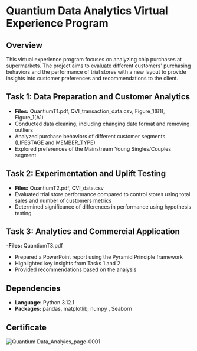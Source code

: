 # Quantium Data Analytics Virtual Experience Program

## Overview
This virtual experience program focuses on analyzing chip purchases at supermarkets. The project aims to evaluate different customers' purchasing behaviors and the performance of trial stores with a new layout to provide insights into customer preferences and recommendations to the client.

## Task 1: Data Preparation and Customer Analytics
- **Files:** QuantiumT1.pdf, QVI_transaction_data.csv, Figure_1(B1), Figure_1(A1)
- Conducted data cleaning, including changing date format and removing outliers
- Analyzed purchase behaviors of different customer segments (LIFESTAGE and MEMBER_TYPE)
- Explored preferences of the Mainstream Young Singles/Couples segment

## Task 2: Experimentation and Uplift Testing
- **Files:** QuantiumT2.pdf, QVI_data.csv
- Evaluated trial store performance compared to control stores using total sales and number of customers metrics
- Determined significance of differences in performance using hypothesis testing

## Task 3: Analytics and Commercial Application
-**Files:** QuantiumT3.pdf
- Prepared a PowerPoint report using the Pyramid Principle framework
- Highlighted key insights from Tasks 1 and 2
- Provided recommendations based on the analysis

## Dependencies
- **Language:** Python 3.12.1
- **Packages:** pandas, matplotlib, numpy , Seaborn

## Certificate
![Quantium Data_Analyics_page-0001](https://github.com/Vansh8905/Quantium-Data-Analytics-Job-Simulation/assets/90714562/6fd66b68-fd16-46a1-91f9-ad939c7423ec)





